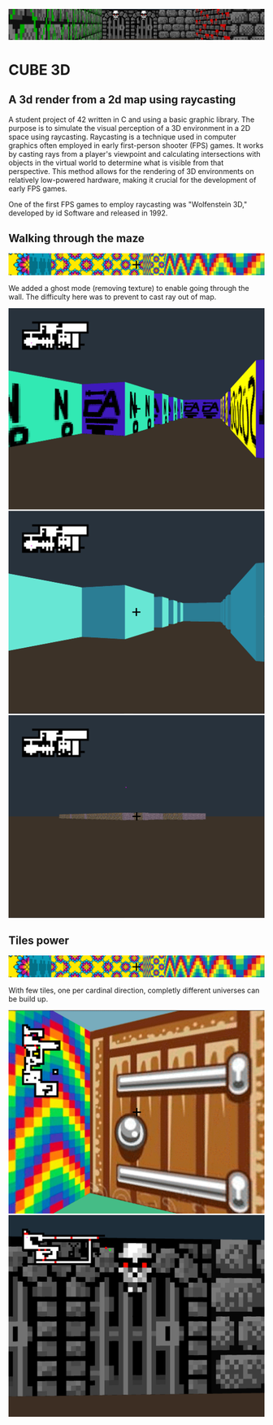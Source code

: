 ![banner_Cub3d](screens/banner.png)

# <b>CUBE 3D</b>

## A 3d render from a 2d map using raycasting 

A student project of 42 written in C and using a basic graphic library. The purpose is to simulate the visual perception of a 3D environment in a 2D space using raycasting. Raycasting is a technique used in computer graphics often employed in early first-person shooter (FPS) games. It works by casting rays from a player's viewpoint and calculating intersections with objects in the virtual world to determine what is visible from that perspective. This method allows for the rendering of 3D environments on relatively low-powered hardware, making it crucial for the development of early FPS games.

One of the first FPS games to employ raycasting was "Wolfenstein 3D," developed by id Software and released in 1992.

## Walking through the maze

![banner_Cub3d](screens/banner2.png)

We added a ghost mode (removing texture) to enable going through the wall. The difficulty here was to prevent to cast ray out of map.


![banner_Cub3d](screens/base1.png)
![banner_Cub3d](screens/base2.png)
![banner_Cub3d](screens/away.png)


## Tiles power

![banner_Cub3d](screens/banner2.png)

With few tiles, one per cardinal direction, completly different universes can be build up.

![banner_Cub3d](screens/door1.gif)
![banner_Cub3d](screens/skull1.gif)





